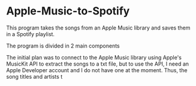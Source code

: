 # Apple-Music-to-Spotify

This program takes the songs from an Apple Music library and saves them in a Spotify playlist.

The program is divided in 2 main components

The initial plan was to connect to the Apple Music library using Apple's MusicKit API to extract the songs to a txt file, but to use the API,
I need an Apple Developer account and I do not have one at the moment. Thus, the song titles and artists t 
